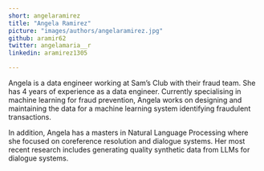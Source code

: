 ```yaml
---
short: angelaramirez
title: "Angela Ramirez"
picture: "images/authors/angelaramirez.jpg"
github: aramir62
twitter: angelamaria__r
linkedin: aramirez1305

---
```


Angela is a data engineer working at Sam’s Club with their fraud team. She has 4 years of experience as a data engineer. Currently specialising in machine learning for fraud prevention, Angela works on designing and maintaining the data for a machine learning system identifying fraudulent transactions.

In addition, Angela has a masters in Natural Language Processing where she focused on coreference resolution and dialogue systems. Her most recent research includes generating quality synthetic data from LLMs for dialogue systems.